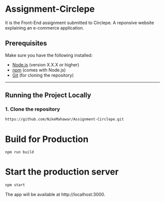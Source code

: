 # Assignment-Circlepe

It is the Front-End assignment submitted to Circlepe.
A reponsive website explaining an e-commerce application.


## Prerequisites

Make sure you have the following installed:
- [Node.js](https://nodejs.org/) (version X.X.X or higher)
- [npm](https://www.npmjs.com/) (comes with Node.js)
- [Git](https://git-scm.com/) (for cloning the repository)

---

## Running the Project Locally

### 1. Clone the repository
```bash
https://github.com/NikeMahawar/Assignment-Circlepe.git
```

# Build for Production
```bash
npm run build
```

# Start the production server
```bash
npm start
```

The app will be available at http://localhost:3000.
